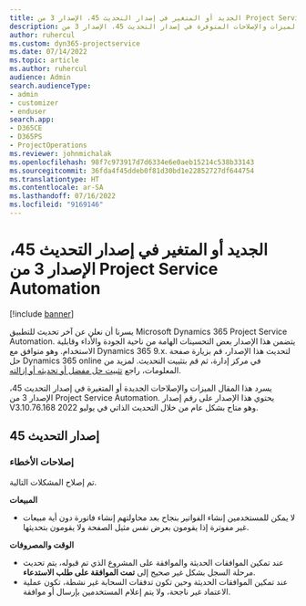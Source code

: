 ```yaml
---
title: الجديد أو المتغير في إصدار التحديث 45، الإصدار 3 من Project Service Automation
description: يسرد هذا المقال الميزات والإصلاحات المتوفرة في إصدار التحديث 45، الإصدار 3 من Microsoft Dynamics 365 Project Service Automation.
author: ruhercul
ms.custom: dyn365-projectservice
ms.date: 07/14/2022
ms.topic: article
ms.author: ruhercul
audience: Admin
search.audienceType:
- admin
- customizer
- enduser
search.app:
- D365CE
- D365PS
- ProjectOperations
ms.reviewer: johnmichalak
ms.openlocfilehash: 98f7c973917d7d6334e6e0aeb15214c538b33143
ms.sourcegitcommit: 36fda4f45ddeb0f81d30bd1e22852727df644754
ms.translationtype: HT
ms.contentlocale: ar-SA
ms.lasthandoff: 07/16/2022
ms.locfileid: "9169146"
---
```

# <a name="whats-new-or-changed-in-project-service-automation-update-release-45-v3"></a>الجديد أو المتغير في إصدار التحديث 45، الإصدار 3 من Project Service Automation

[!include [banner](../includes/psa-now-project-operations.md)]

يسرنا أن نعلن عن آخر تحديث للتطبيق Microsoft Dynamics 365 Project Service Automation. يتضمن هذا الإصدار بعض التحسينات الهامة من ناحية الجودة والأداء وقابلية الاستخدام. وهو متوافق مع Dynamics 365 9.x. لتحديث هذا الإصدار، قم بزيارة صفحة حل Dynamics 365 online في مركز إدارة، ثم قم بتثبيت التحديث. لمزيد من المعلومات، راجع [تثبيت حل مفضل أو تحديثه أو إزالته](/power-platform/admin/install-remove-preferred-solution).

يسرد هذا المقال الميزات والإصلاحات الجديدة أو المتغيرة في إصدار التحديث 45، الإصدار 3 من Project Service Automation. يحتوي هذا الإصدار على رقم إصدار V3.10.76.168 وهو متاح بشكل عام من خلال التحديث الذاتي في يوليو 2022.

## <a name="update-release-45"></a>إصدار التحديث 45

### <a name="bug-fixes"></a>إصلاحات الأخطاء

تم إصلاح المشكلات التالية.

**‏المبيعات**

- لا يمكن للمستخدمين إنشاء الفواتير بنجاح بعد محاولتهم إنشاء فاتورة دون أية مبيعات غير مفوترة إذا يقومون بعرض نفس مثيل الصفحة ولا يقومون بتحديثها.

**الوقت والمصروفات**

- عند تمكين الموافقات الحديثة والموافقة على المشروع الذي تم قبوله، يتم تحديث مرحلة السجل بشكل غير صحيح إلى **‏‫تمت الموافقة على طلب الاستدعاء‬**.
- عند تمكين الموافقات الحديثة وحين تكون تدفقات السحابة غير نشطة، تكون عملية الاعتماد غير ناجحة، ولا يتم إعلام المستخدمين بإرسال أو موافقة.
